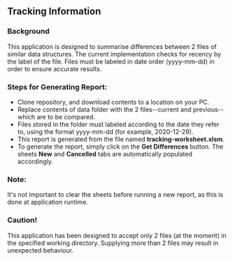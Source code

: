 ## Tracking Information

### Background
This application is designed to summarise differences between 2 files of similar data structures. The current implementation checks for recency by the label of the file. Files must be labeled in date order (yyyy-mm-dd) in order to ensure accurate results.

### Steps for Generating Report:
* Clone repository, and download contents to a location on your PC.
* Replace contents of data folder with the 2 files--current and previous--which are to be compared.
* Files stored in the folder must labeled according to the date they refer to, using the format yyyy-mm-dd (for example, 2020-12-29).
* This report is generated from the file named **tracking-worksheet.xlsm**.
* To generate the report, simply click on the **Get Differences** button. The sheets **New** and **Cancelled** tabs are automatically populated accordingly.

### Note:
It's not important to clear the sheets before running a new report, as this is done at application runtime.


### Caution!
This application has been designed to accept only 2 files (at the moment) in the specified working directory. Supplying more than 2 files may result in unexpected behaviour.
